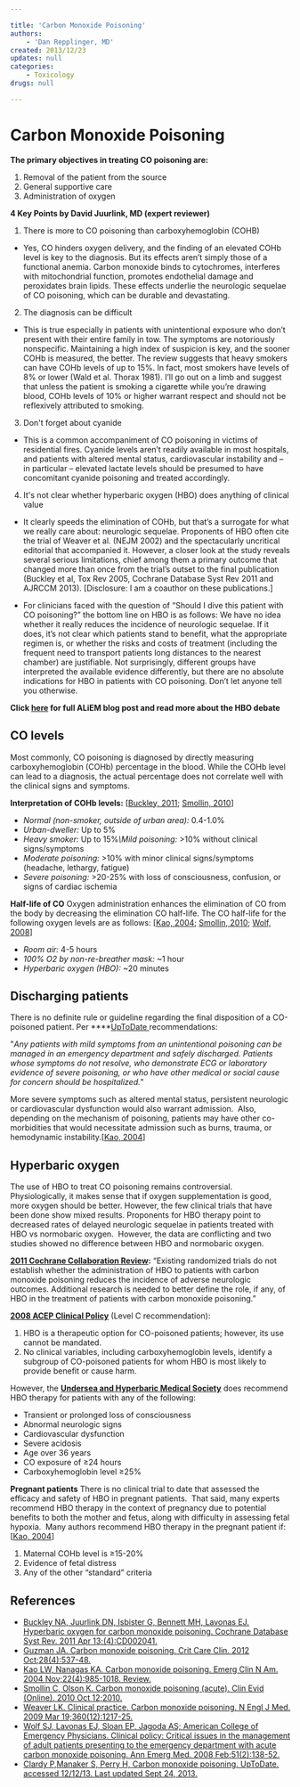 ```yaml
---

title: 'Carbon Monoxide Poisoning'
authors:
    - 'Dan Repplinger, MD'
created: 2013/12/23
updates: null
categories:
    - Toxicology
drugs: null

---
```




# Carbon Monoxide Poisoning

**The primary objectives in treating CO poisoning are:**

1.  Removal of the patient from the source
2.  General supportive care
3.  Administration of oxygen 

**4 Key Points by David Juurlink, MD (expert reviewer)**

1. There is more to CO poisoning than carboxyhemoglobin (COHB)
  - Yes, CO hinders oxygen delivery, and the finding of an elevated COHb level is key to the diagnosis. But its effects aren’t simply those of a functional anemia. Carbon monoxide binds to cytochromes, interferes with mitochondrial function, promotes endothelial damage and peroxidates brain lipids. These effects underlie the neurologic sequelae of CO poisoning, which can be durable and devastating.

2. The diagnosis can be difficult

  - This is true especially in patients with unintentional exposure who don’t present with their entire family in tow. The symptoms are notoriously nonspecific. Maintaining a high index of suspicion is key, and the sooner COHb is measured, the better. The review suggests that heavy smokers can have COHb levels of up to 15%. In fact, most smokers have levels of 8% or lower (Wald et al. Thorax 1981). I’ll go out on a limb and suggest that unless the patient is smoking a cigarette while you’re drawing blood, COHb levels of 10% or higher warrant respect and should not be reflexively attributed to smoking.  

3. Don't forget about cyanide

  - This is a common accompaniment of CO poisoning in victims of residential fires.  Cyanide levels aren’t readily available in most hospitals, and patients with altered mental status, cardiovascular instability and – in particular – elevated lactate levels should be presumed to have concomitant cyanide poisoning and treated accordingly.

4. It's not clear whether hyperbaric oxygen (HBO) does anything of clinical value

  - It clearly speeds the elimination of COHb, but that’s a surrogate for what we really care about: neurologic sequelae. Proponents of HBO often cite the trial of Weaver et al. (NEJM 2002) and the spectacularly uncritical editorial that accompanied it. However, a closer look at the study reveals several serious limitations, chief among them a primary outcome that changed more than once from the trial’s outset to the final publication (Buckley et al, Tox Rev 2005, Cochrane Database Syst Rev 2011 and AJRCCM 2013). [Disclosure: I am a coauthor on these publications.]

  - For clinicians faced with the question of “Should I dive this patient with CO poisoning?” the bottom line on HBO is as follows: We have no idea whether it really reduces the incidence of neurologic sequelae. If it does, it’s not clear which patients stand to benefit, what the appropriate regimen is, or whether the risks and costs of treatment (including the frequent need to transport patients long distances to the nearest chamber) are justifiable. Not surprisingly, different groups have interpreted the available evidence differently, but there are no absolute indications for HBO in patients with CO poisoning. Don’t let anyone tell you otherwise.

**Click [here](http://academiclifeinem.com/dive-dive/) for full ALiEM blog post and read more about the HBO debate**

## CO levels

Most commonly, CO poisoning is diagnosed by directly measuring carboxyhemoglobin (COHb) percentage in the blood. While the COHb level can lead to a diagnosis, the actual percentage does not correlate well with the clinical signs and symptoms.

**Interpretation of COHb levels:** \[[Buckley, 2011](http://www.ncbi.nlm.nih.gov/pubmed/21491385); [Smollin, 2010](http://www.ncbi.nlm.nih.gov/pubmed/21418677)\]

-   *Normal (non-smoker, outside of urban area):* 0.4-1.0%
-   *Urban-dweller:* Up to 5%
-   *Heavy smoker:* Up to 15%*\\Mild poisoning:* &gt;10% without clinical signs/symptoms
-   *Moderate poisoning:* &gt;10% with minor clinical signs/symptoms (headache, lethargy, fatigue)
-   *Severe poisoning:* &gt;20-25% with loss of consciousness, confusion, or signs of cardiac ischemia

**Half-life of CO**
Oxygen administration enhances the elimination of CO from the body by decreasing the elimination CO half-life. The CO half-life for the following oxygen levels are as follows: \[[Kao, 2004](http://www.ncbi.nlm.nih.gov/pubmed/15474779); [Smollin, 2010](http://www.ncbi.nlm.nih.gov/pubmed/21418677); [Wolf, 2008](http://www.ncbi.nlm.nih.gov/pubmed/18206551)\] 

-   *Room air:* 4-5 hours
-   *100% O2 by non-re-breather mask:* ~1 hour
-   *Hyperbaric oxygen (HBO):* ~20 minutes

## Discharging patients

There is no definite rule or guideline regarding the final disposition of a CO-poisoned patient. Per ****[UpToDate ](http://www.uptodate.com/contents/carbon-monoxide-poisoning)recommendations: 

"*Any patients with mild symptoms from an unintentional poisoning can be managed in an emergency department and safely discharged. Patients whose symptoms do not resolve, who demonstrate ECG or laboratory evidence of severe poisoning, or who have other medical or social cause for concern should be hospitalized.*"

More severe symptoms such as altered mental status, persistent neurologic or cardiovascular dysfunction would also warrant admission.  Also, depending on the mechanism of poisoning, patients may have other co-morbidities that would necessitate admission such as burns, trauma, or hemodynamic instability.\[[Kao, 2004](http://www.ncbi.nlm.nih.gov/pubmed/15474779)\]

## Hyperbaric oxygen

The use of HBO to treat CO poisoning remains controversial. Physiologically, it makes sense that if oxygen supplementation is good, more oxygen should be better. However, the few clinical trials that have been done show mixed results. Proponents for HBO therapy point to decreased rates of delayed neurologic sequelae in patients treated with HBO vs normobaric oxygen.  However, the data are conflicting and two studies showed no difference between HBO and normobaric oxygen. 

**[2011 Cochrane Collaboration Review](http://www.ncbi.nlm.nih.gov/pubmed/21491385):**
“Existing randomized trials do not establish whether the administration of HBO to patients with carbon monoxide poisoning reduces the incidence of adverse neurologic outcomes. Additional research is needed to better define the role, if any, of HBO in the treatment of patients with carbon monoxide poisoning.”

**[2008 ACEP Clinical Policy](http://www.ncbi.nlm.nih.gov/pubmed/18206551)** (Level C recommendation):

1.  HBO is a therapeutic option for CO-poisoned patients; however, its use cannot be mandated.
2.  No clinical variables, including carboxyhemoglobin levels, identify a subgroup of CO-poisoned patients for whom HBO is most likely to provide benefit or cause harm.

However, the **[Undersea and Hyperbaric Medical Society](http://www.ncbi.nlm.nih.gov/pubmed/19297574)** does recommend HBO therapy for patients with any of the following: 

-   Transient or prolonged loss of consciousness
-   Abnormal neurologic signs
-   Cardiovascular dysfunction
-   Severe acidosis
-   Age over 36 years
-   CO exposure of ≥24 hours
-   Carboxyhemoglobin level ≥25%

**Pregnant patients**
There is no clinical trial to date that assessed the efficacy and safety of HBO in pregnant patients.  That said, many experts recommend HBO therapy in the context of pregnancy due to potential benefits to both the mother and fetus, along with difficulty in assessing fetal hypoxia.  Many authors recommend HBO therapy in the pregnant patient if: \[[Kao, 2004](http://www.ncbi.nlm.nih.gov/pubmed/15474779)\]

1.  Maternal COHb level is ≥15-20%
2.  Evidence of fetal distress
3.  Any of the other “standard” criteria 

## References

-   [Buckley NA, Juurlink DN, Isbister G, Bennett MH, Lavonas EJ. Hyperbaric oxygen for carbon monoxide poisoning. Cochrane Database Syst Rev. 2011 Apr 13;(4):CD002041.](http://www.ncbi.nlm.nih.gov/pubmed/21491385)
-   [Guzman JA. Carbon monoxide poisoning. Crit Care Clin. 2012 Oct;28(4):537-48.](http://www.ncbi.nlm.nih.gov/pubmed/22998990)
-   [Kao LW, Nanagas KA. Carbon monoxide poisoning. Emerg Clin N Am. 2004 Nov;22(4):985-1018. Review.](http://www.ncbi.nlm.nih.gov/pubmed/15474779)
-   [Smollin C, Olson K. Carbon monoxide poisoning (acute). Clin Evid (Online). 2010 Oct 12;2010.](http://www.ncbi.nlm.nih.gov/pubmed/21418677)
-   [Weaver LK. Clinical practice. Carbon monoxide poisoning. N Engl J Med. 2009 Mar 19;360(12):1217-25.](http://www.ncbi.nlm.nih.gov/pubmed/19297574)
-   [Wolf SJ, Lavonas EJ, Sloan EP, Jagoda AS; American College of Emergency Physicians. Clinical policy: Critical issues in the management of adult patients presenting to the emergency department with acute carbon monoxide poisoning. Ann Emerg Med. 2008 Feb;51(2):138-52.](http://www.ncbi.nlm.nih.gov/pubmed/18206551)
-   [Clardy P,Manaker S, Perry H, Carbon monoxide poisoning. UpToDate. accessed 12/12/13. Last updated Sept 24, 2013.](http://www.uptodate.com/contents/carbon-monoxide-poisoning)
